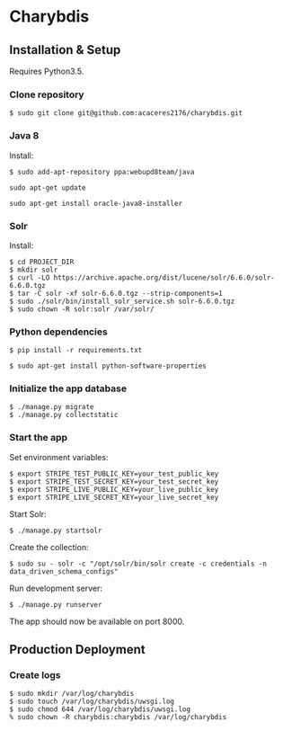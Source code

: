 # Charybdis

## Installation & Setup

Requires Python3.5.


### Clone repository
```
$ sudo git clone git@github.com:acaceres2176/charybdis.git
```

### Java 8
Install:

```
$ sudo add-apt-repository ppa:webupd8team/java
```

```
sudo apt-get update
```

```
sudo apt-get install oracle-java8-installer
```

### Solr

Install:
```
$ cd PROJECT_DIR
$ mkdir solr
$ curl -LO https://archive.apache.org/dist/lucene/solr/6.6.0/solr-6.6.0.tgz
$ tar -C solr -xf solr-6.6.0.tgz --strip-components=1
$ sudo ./solr/bin/install_solr_service.sh solr-6.6.0.tgz
$ sudo chown -R solr:solr /var/solr/
```

### Python dependencies

```
$ pip install -r requirements.txt
```

```
$ sudo apt-get install python-software-properties
```

### Initialize the app database
```
$ ./manage.py migrate
$ ./manage.py collectstatic
```

### Start the app
Set environment variables:
```
$ export STRIPE_TEST_PUBLIC_KEY=your_test_public_key
$ export STRIPE_TEST_SECRET_KEY=your_test_secret_key
$ export STRIPE_LIVE_PUBLIC_KEY=your_live_public_key
$ export STRIPE_LIVE_SECRET_KEY=your_live_secret_key
```

Start Solr:

```
$ ./manage.py startsolr
```

Create the collection:

```
$ sudo su - solr -c "/opt/solr/bin/solr create -c credentials -n data_driven_schema_configs"
```

Run development server:
```
$ ./manage.py runserver
```
The app should now be available on port 8000.

## Production Deployment

### Create logs
```
$ sudo mkdir /var/log/charybdis
$ sudo touch /var/log/charybdis/uwsgi.log
$ sudo chmod 644 /var/log/charybdis/uwsgi.log
% sudo chown -R charybdis:charybdis /var/log/charybdis
```


